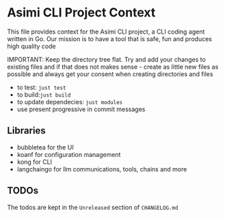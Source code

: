 # Asimi CLI Project Context

This file provides context for the Asimi CLI project, a CLI coding agent written in Go.
Our mission is to have a tool that is safe, fun and produces high quality code

IMPORTANT: Keep the directory tree flat. Try and add your changes to existing files and if that does not makes sense - create as little new files as possible and always get your consent when creating directories and files

- to test: `just test` 
- to build:`just build`
- to update dependecies: `just modules`
- use present progressive in commit messages

## Libraries
- bubbletea for the UI
- koanf for configuration management
- kong for CLI
- langchaingo for llm communications, tools, chains and more

## TODOs

The todos are kept in the `Unreleased` section of `CHANGELOG.md`
